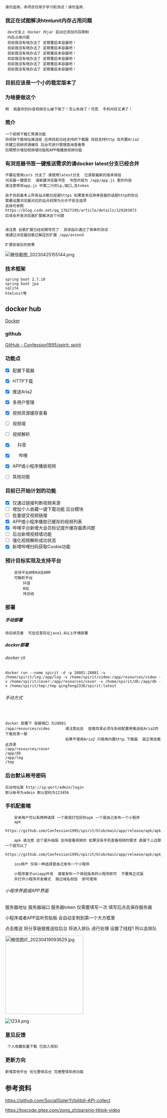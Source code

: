 ```
请勿滥用，本项目仅用于学习和测试！请勿滥用.
```
### 我正在试图解决htmlunit内存占用问题
     dev分支上 docker 内jar 启动已添加内存限制
     内存占用问题
     目前我没有啥办法了 定期重启本容器吧！
     目前我没有啥办法了 定期重启本容器吧！
     目前我没有啥办法了 定期重启本容器吧！
     目前我没有啥办法了 定期重启本容器吧！
     目前我没有啥办法了 定期重启本容器吧！
     目前我没有啥办法了 定期重启本容器吧！

### 目前应该是一个小的稳定版本了

### 为啥要做这个

```
啊  我喜欢的抖音视频怎么被下架了！怎么失效了！可恶  手机内存又满了！
```

### 简介

```
一个视频下载汇聚类功能  
将视频下载地址推送给 应用目前已经支持的下载器 目前支持http 及外置Aria2 
并建立视频资源缓存 后台可进行管理查询查看等 
后期预计增加视频墙功能和APP端播放视频功能
```

### 有浏览器书签一键推送需求的请docker  latest分支已经合并
```
不要在使用cors 分支了 请使用latest分支  已获取最新的版本体验 
浏览器一键提交  请新建浏览器书签  书签内容为 /app/app.js 里的内容
请注意修改app.js 中第二行的ip,端口,及token 

由于目前基本上所有站点都已经是https 如果是本应用单容器的话是http的协议
需要设置浏览器对应的站点权限为允许不安全选项
具体可参照
https://blog.csdn.net/qq_17627195/article/details/129203873
后续会开发浏览器扩展解决这个问题


请注意 谷歌扩展已经初期写完了  具体指示通过了简单的测试
请通过浏览器加载已解压的扩展 /app/extend

扩展安装后的效果
```
![微信截图_20230425155144.png](https://s2.loli.net/2023/04/25/8gOtXFIYZCTVDp5.png)


### 技术框架

```
spring boot 2.7.10
spring boot jpa
sqlite
htmlunit等
```

## docker hub

[Docker](https://hub.docker.com/r/qingfeng2336/spirit)

### github

[GitHub - Confession1995/spirit: spirit](https://github.com/Confession1995/spirit)

### 功能点

- [x] 配置下载器

- [x] HTTP下载

- [x] 推送Aria2

- [x] 多用户管理

- [x] 视频资源缓存查看

- [ ] 视频墙

- [ ] 视频解析

- [x]           抖音

- [x]           哔哩

- [x] APP或小程序播放视频

- [ ] 其他功能
### 目前已开始计划的功能
- [x] 仅通过链接判断视频来源
- [ ] 增加个人收藏一键下载功能    后台模块
- [ ] 批量提交视频链接     
- [x] APP或小程序播放已缓存的视频列表
- [x] 哔哩平台新增大会员标记提升缓存画质问题
- [ ] 后台新增视频墙功能
- [ ] 强化视频解析成功状态
- [x] 新增哔哩扫码获取Cookie功能
### 预计目标实现及支持平台

```
    支持平台AMD64及ARM
    可解析平台
        抖音
        B站
        待总结
```

### 部署

##### 手动部署

```
待后续完善  可在任意存在java1.8以上环境部署
```

##### docker部署

###### docker cli

```
docker run --name spirit -d -p 28081:28081 -v /home/spirit/log:/app/log -v /home/spirit/video:/app/resources/video -v /home/spirit/cover:/app/resources/cover -v /home/spirit/db:/app/db -v /home/spirit/tmp:/tmp qingfeng2336/spirit:latest
```

###### 手动方式

    

```
docker 部署下 容器端口 为28081
/app/resources/video       请注意此处  挂载目录必须与系统配置用推送给Aria2的下载目录一致   
                           如果不使用Aria2 只使用内置http 下载器  就正常挂载此目录
/app/resources/cover
/app/db
/app/log
/tmp
```

### 后台默认帐号密码

```
后台地址是 http://ip:port/admin/login
默认帐号为admin 默认密码为123456
```

### 手机配套端

```
    安卓用户可以有两种选择 一个是我打包好的apk 一个是自己发布一个小程序
    apk
      https://github.com/Confession1995/spirit/blob/main/app/release/apk/apk.apk

    apk 请注意 这个是升级版 支持查看视频的 如果没有手机查看视频的需求 直接下上边那一个就可以了
     https://github.com/Confession1995/spirit/blob/main/app/release/apk/apk_update_video_play.apk
    
    ios用户 仅有一种选择是自己发布一个小程序
    
    小程序基于uniapp开发  直接发布一个体验版本的小程序即可  不要推正式版
    并打开小程序开发模式  跳过域名校验  即可使用
```

###### 小程序界面或APP界面

服务器地址 服务器端口 服务器token 仅需要填写一次  填写后点击保存服务器

小程序或者APP监听剪贴板 会自动复制到第一个大方框里

点击推送 将分享链接推送给后台 将进入排队 进行处理  设置了线程1 所以会排队

<img src="https://s2.loli.net/2023/04/19/GlmrVTWEe8AyYR2.jpg" title="" alt="微信图片_20230419093629.jpg" width="251">



![1234.png](https://s2.loli.net/2023/04/25/9vWbFi48cG73XQk.png)
### 意见反馈
```
 个人收藏批量下载 已加入规划
 ```

### 更新方向

```
新增其他平台 优化整体后台 完善整体系统功能
```

## 参考资料

https://github.com/SocialSisterYi/bilibili-API-collect

https://toscode.gitee.com/zong_zh/parsing-tiktok-video
